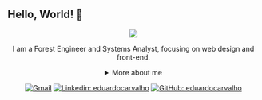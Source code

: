 ## Hello, World! 👋

<div align="center">
  
<img src="https://photojournal.jpl.nasa.gov/browse/PIA22353.gif" />

I am a Forest Engineer and Systems Analyst, focusing on web design and front-end.

<details>
  <summary> More about me</summary>
<div align="left">
 
``` js
const stebs = {
    personal: {
        fullName: 'Eduardo Carvalho da Silva',
        birthDate: 'January 5, 1994',
        interests: ['music', 'games', 'language learning', 'anime', 'sports', 'astronomy'],
        motivation: [
            'Help improving diversity and inclusion',
            'Making life easier and smarter through tech',
        ],
    },
    technical: {
        technologies: {
            frontEnd: {
                Javascript: ['Vanilla JS', 'React', 'Purify CSS'],
                HTML: ['HTML5', 'Semantic HTML'],
                CSS: ['sass', 'styled-components', 'Bootstrap'],
            },
            backEnd: {
                Javascript:
                Python:
            },
           
        },
    }
}
```
  </div>
</details>

[![Gmail](https://img.shields.io/twitter/url?label=email&logo=gmail&style=social&url=http%3A%2F%2Fmailto%3Astephanyn7%40gmail.com)](mailto:eduardo94ecs@gmail.com)
[![Linkedin: eduardocarvalho](https://img.shields.io/badge/-Linkedn-blue?style=flat-square&logo=Linkedin&logoColor=white&link=https://www.linkedin.com/in/eduardocarvalho/)](https://www.linkedin.com/in/eduardo-carvalho-571192120/)
[![GitHub: eduardocarvalho](https://img.shields.io/github/followers/eddiercs?label=follow&style=social)](https://github.com/eddiercs)
</div>
